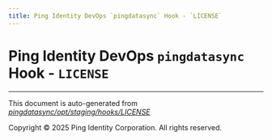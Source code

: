 ```yaml
---
title: Ping Identity DevOps `pingdatasync` Hook - `LICENSE`
---
```


# Ping Identity DevOps `pingdatasync` Hook - `LICENSE`

---
This document is auto-generated from _[pingdatasync/opt/staging/hooks/LICENSE](https://github.com/pingidentity/pingidentity-docker-builds/blob/master/pingdatasync/opt/staging/hooks/LICENSE)_

Copyright © 2025 Ping Identity Corporation. All rights reserved.
